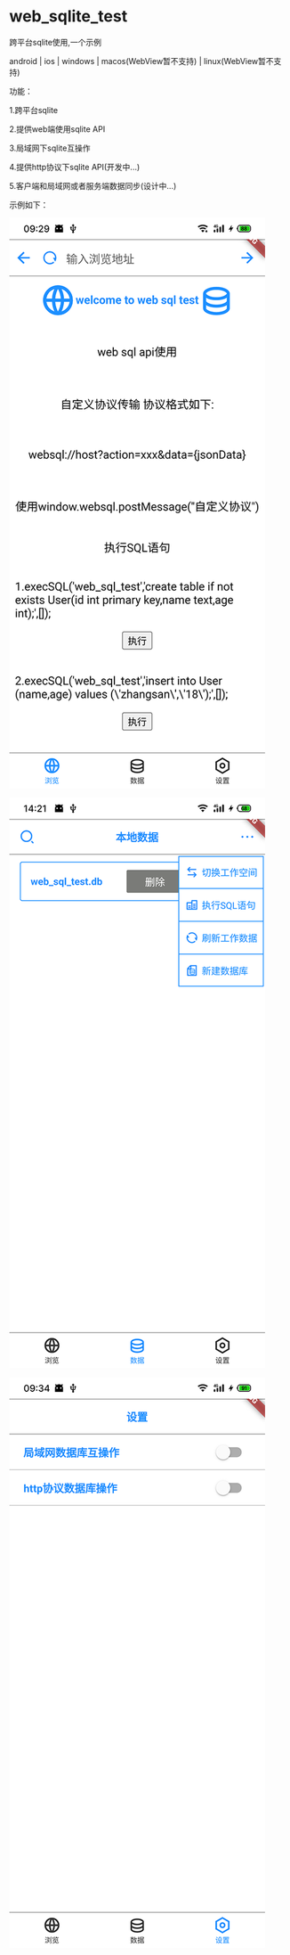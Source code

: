 # web_sqlite_test

跨平台sqlite使用,一个示例

android | ios | windows | macos(WebView暂不支持) | linux(WebView暂不支持)

功能：

1.跨平台sqlite

2.提供web端使用sqlite API

3.局域网下sqlite互操作

4.提供http协议下sqlite API(开发中...)

5.客户端和局域网或者服务端数据同步(设计中...)

示例如下：

![Image](https://github.com/msilemsile/web_sqlite_test/blob/master/browser.png)

![Image](https://github.com/msilemsile/web_sqlite_test/blob/master/database.png)

![Image](https://github.com/msilemsile/web_sqlite_test/blob/master/setting.png)
